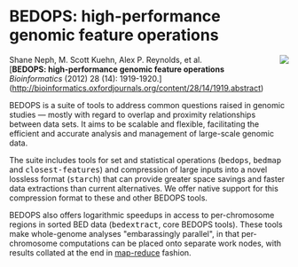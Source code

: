 BEDOPS: high-performance genomic feature operations
====

<img src="https://dl.dropboxusercontent.com/u/31495717/bedops/logo.png" align="right"/>

Shane Neph, M. Scott Kuehn, Alex P. Reynolds, et al.  
[**BEDOPS: high-performance genomic feature operations**  
*Bioinformatics* (2012) 28 (14): 1919-1920.] (http://bioinformatics.oxfordjournals.org/content/28/14/1919.abstract)

BEDOPS is a suite of tools to address common questions raised in genomic studies — mostly with regard to overlap and proximity relationships between data sets. It aims to be scalable and flexible, facilitating the efficient and accurate analysis and management of large-scale genomic data.

The suite includes tools for set and statistical operations (<tt>bedops</tt>, <tt>bedmap</tt> and <tt>closest-features</tt>) and compression of large inputs into a novel lossless format (<tt>starch</tt>) that can provide greater space savings and faster data extractions than current alternatives. We offer native support for this compression format to these and other BEDOPS tools.

BEDOPS also offers logarithmic speedups in access to per-chromosome regions in sorted BED data (<tt>bedextract</tt>, core BEDOPS tools). These tools make whole-genome analyses "embarassingly parallel", in that per-chromosome computations can be placed onto separate work nodes, with results collated at the end in [map-reduce](http://en.wikipedia.org/wiki/MapReduce) fashion.
